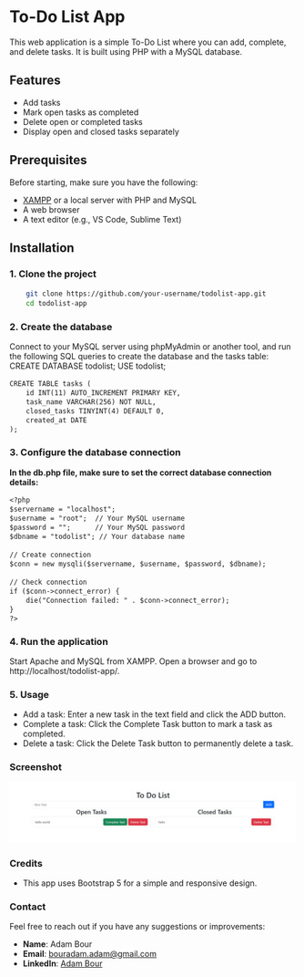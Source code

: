 # To-Do List App

This web application is a simple To-Do List where you can add, complete, and delete tasks. It is built using PHP with a MySQL database.

## Features
- Add tasks
- Mark open tasks as completed
- Delete open or completed tasks
- Display open and closed tasks separately

## Prerequisites

Before starting, make sure you have the following:
- [XAMPP](https://www.apachefriends.org/index.html) or a local server with PHP and MySQL
- A web browser
- A text editor (e.g., VS Code, Sublime Text)

## Installation

### 1. Clone the project
```bash
    git clone https://github.com/your-username/todolist-app.git
    cd todolist-app
 ```
    

### 2. Create the database
Connect to your MySQL server using phpMyAdmin or another tool, and run the following SQL queries to create the database and the tasks table:
CREATE DATABASE todolist;
USE todolist;
```
CREATE TABLE tasks (
    id INT(11) AUTO_INCREMENT PRIMARY KEY,
    task_name VARCHAR(256) NOT NULL,
    closed_tasks TINYINT(4) DEFAULT 0,
    created_at DATE
);
```
### 3. Configure the database connection
**In the db.php file, make sure to set the correct database connection details:**
```
<?php
$servername = "localhost";
$username = "root";  // Your MySQL username
$password = "";      // Your MySQL password
$dbname = "todolist"; // Your database name

// Create connection
$conn = new mysqli($servername, $username, $password, $dbname);

// Check connection
if ($conn->connect_error) {
    die("Connection failed: " . $conn->connect_error);
}
?>
```
### 4. Run the application

Start Apache and MySQL from XAMPP.
Open a browser and go to http://localhost/todolist-app/.

### 5. Usage

- Add a task: Enter a new task in the text field and click the ADD button.
- Complete a task: Click the Complete Task button to mark a task as completed.
- Delete a task: Click the Delete Task button to permanently delete a task.

### Screenshot

![To Do List](./screen/img.png)

### Credits
- This app uses Bootstrap 5 for a simple and responsive design.

### Contact

Feel free to reach out if you have any suggestions or improvements:

- **Name**: Adam Bour
- **Email**: [bouradam.adam@gmail.com](mailto:bouradam.adam@gmail.com)
- **LinkedIn**: [Adam Bour](https://linkedin.com/in/adam-bour-9a5020277)
